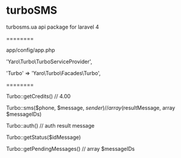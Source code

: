 turboSMS
========

turbosms.ua api package for laravel 4

========

app/config/app.php

'Yaro\Turbo\TurboServiceProvider',

'Turbo'         => 'Yaro\Turbo\Facades\Turbo',

========

Turbo::getCredits() // 4.00

Turbo::sms($phone, $message, $sender) // array($resultMessage, array $messageIDs)

Turbo::auth() // auth result message

Turbo::getStatus($idMessage)

Turbo::getPendingMessages() // array $messageIDs
